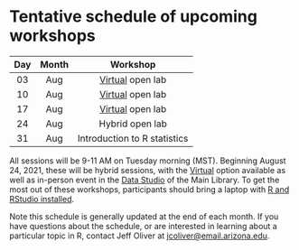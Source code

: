 # Tentative schedule of upcoming workshops

| Day | Month | Workshop                           |
|:---:|:-----:|:----------------------------------:|
| 03  | Aug   | [Virtual](contingency.md) open lab |
| 10  | Aug   | [Virtual](contingency.md) open lab |
| 17  | Aug   | [Virtual](contingency.md) open lab |
| 24  | Aug   | Hybrid open lab                    |
| 31  | Aug   | Introduction to R statistics       |

All sessions will be 9-11 AM on Tuesday morning (MST). Beginning August 24, 
2021, these will be hybrid sessions, with the [Virtual](contingency.md) option
available as well as in-person event in the [Data Studio](https://new.library.arizona.edu/visit/spaces/data-studio) 
of the Main Library. To get the most out of these workshops, participants 
should bring a laptop with [R and RStudio installed](https://jcoliver.github.io/learn-r/000-setup-instructions.html).

Note this schedule is generally updated at the end of each month. If you have questions about the schedule, or are interested in learning about a particular topic in R, contact Jeff Oliver at [jcoliver@email.arizona.edu](mailto:jcoliver@email.arizona.edu?subject=R%20workshop%20inquiry).
